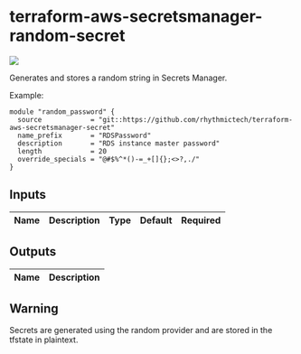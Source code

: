 # terraform-aws-secretsmanager-random-secret

[![](https://github.com/rhythmictech/terraform-aws-secretsmanager-random-secret/workflows/check/badge.svg)](https://github.com/rhythmictech/terraform-aws-secretsmanager-random-secret/actions)

Generates and stores a random string in Secrets Manager.

Example:

```
module "random_password" {
  source            = "git::https://github.com/rhythmictech/terraform-aws-secretsmanager-secret"
  name_prefix       = "RDSPassword"
  description       = "RDS instance master password"
  length            = 20
  override_specials = "@#$%^*()-=_+[]{};<>?,./"
}
```

<!-- BEGINNING OF PRE-COMMIT-TERRAFORM DOCS HOOK -->
## Inputs

| Name | Description | Type | Default | Required |
|------|-------------|:----:|:-----:|:-----:|

## Outputs

| Name | Description |
|------|-------------|

<!-- END OF PRE-COMMIT-TERRAFORM DOCS HOOK -->

## Warning
Secrets are generated using the random provider and are stored in the tfstate in plaintext.

